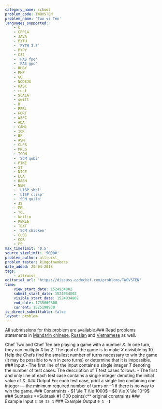 ```yaml
---
category_name: school
problem_code: TWOVSTEN
problem_name: 'Two vs Ten'
languages_supported:
    - C
    - CPP14
    - JAVA
    - PYTH
    - 'PYTH 3.5'
    - PYPY
    - CS2
    - 'PAS fpc'
    - 'PAS gpc'
    - RUBY
    - PHP
    - GO
    - NODEJS
    - HASK
    - rust
    - SCALA
    - swift
    - D
    - PERL
    - FORT
    - WSPC
    - ADA
    - CAML
    - ICK
    - BF
    - ASM
    - CLPS
    - PRLG
    - ICON
    - 'SCM qobi'
    - PIKE
    - ST
    - NICE
    - LUA
    - BASH
    - NEM
    - 'LISP sbcl'
    - 'LISP clisp'
    - 'SCM guile'
    - JS
    - ERL
    - TCL
    - kotlin
    - PERL6
    - TEXT
    - 'SCM chicken'
    - CLOJ
    - COB
    - FS
max_timelimit: '0.5'
source_sizelimit: '50000'
problem_author: altruist_
problem_tester: kingofnumbers
date_added: 20-04-2018
tags:
    - altruist_
editorial_url: 'https://discuss.codechef.com/problems/TWOVSTEN'
time:
    view_start_date: 1524934802
    submit_start_date: 1524934802
    visible_start_date: 1524934802
    end_date: 1735669800
    current: 1525198930
is_direct_submittable: false
layout: problem
---
```

All submissions for this problem are available.### Read problems statements in [Mandarin chinese](http://www.codechef.com/download/translated/LTIME59/mandarin/TWOVSTEN.pdf), [Russian](http://www.codechef.com/download/translated/LTIME59/russian/TWOVSTEN.pdf) and [Vietnamese](http://www.codechef.com/download/translated/LTIME59/vietnamese/TWOVSTEN.pdf) as well.

Chef Two and Chef Ten are playing a game with a number $X$. In one turn, they can multiply $X$ by $2$. The goal of the game is to make $X$ divisible by $10$. Help the Chefs find the smallest number of turns necessary to win the game (it may be possible to win in zero turns) or determine that it is impossible. ### Input - The first line of the input contains a single integer $T$ denoting the number of test cases. The description of $T$ test cases follows. - The first and only line of each test case contains a single integer denoting the initial value of $X$. ### Output For each test case, print a single line containing one integer — the minimum required number of turns or $-1$ if there is no way to win the game. ### Constraints - $1 \\le T \\le 1000$ - $0 \\le X \\le 10^9$ ### Subtasks \*\*Subtask #1 (100 points):\*\* original constraints ### Example Input ``` 3 10 25 1 ``` ### Example Output ``` 0 1 -1 ```
